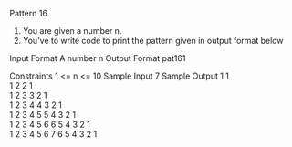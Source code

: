 
Pattern 16

1. You are given a number n.
2. You've to write code to print the pattern given in output format below
                                  
                                 
                                
                               
Input Format
A number n
Output Format
pat161

Constraints
1 <= n <= 10
Sample Input
7
Sample Output
1												1	
1	2										2	1	
1	2	3								3	2	1	
1	2	3	4						4	3	2	1	
1	2	3	4	5				5	4	3	2	1	
1	2	3	4	5	6		6	5	4	3	2	1	
1	2	3	4	5	6	7	6	5	4	3	2	1	